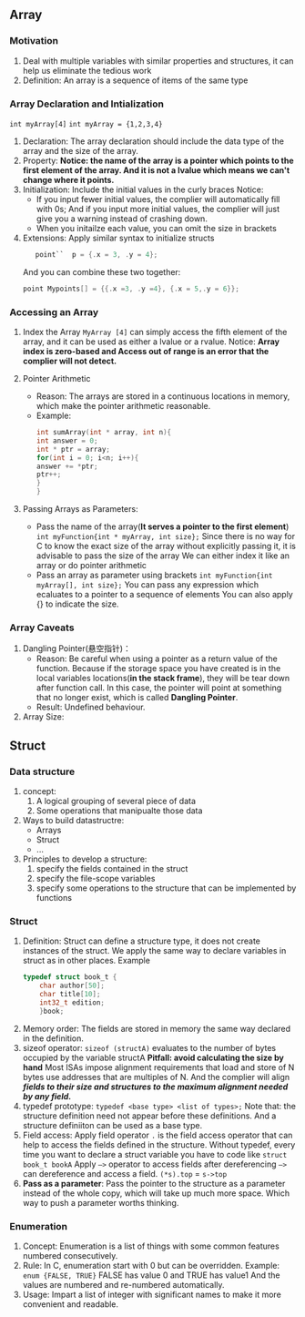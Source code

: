 ---
---

## Array
### Motivation
1. Deal with multiple variables with similar properties and structures, it can help us eliminate the tedious work
2. Definition: An array is a sequence of items of the same type
### Array Declaration and Intialization
`int myArray[4]`
`int myArray = {1,2,3,4}`
1. Declaration:
   The array declaration should include the data type of the array and the size of the array.
2. Property:
   **Notice: the name of the array is a pointer which points to the first element of the array. And it is not a lvalue which means we can't change where it points.**
3. Initialization:
   Include the initial values in the curly braces
   Notice:
   - If you input fewer initial values, the complier will automatically fill with 0s; And if you input more initial values, the complier will just give you a warning instead of crashing down.
   - When you initailze each value, you can omit the size in brackets
4. Extensions: Apply similar syntax to initialize structs
   ```c
      point``  p = {.x = 3, .y = 4};
   ```
   And you can combine these two together:
   ```c
   point Mypoints[] = {{.x =3, .y =4}, {.x = 5,.y = 6}};
   ```

### Accessing an Array
1. Index the Array
   `MyArray [4]` can simply access the fifth element of the array, and it can be used as either a lvalue or a rvalue.
   Notice: **Array index is zero-based and Access out of range is an error that the complier will not detect.**
2. Pointer Arithmetic
   - Reason: The arrays are stored in a continuous locations in memory, which make the pointer arithmetic reasonable.
   - Example:
     ```c
     int sumArray(int * array, int n){
     int answer = 0;
     int * ptr = array;
     for(int i = 0; i<n; i++){
     answer += *ptr;
     ptr++;
     }
     }
     ```

3. Passing Arrays as Parameters:
   - Pass the name of the array(**It serves a pointer to the first element**)
     `int myFunction{int * myArray, int size};`
     Since there is no way for C to know the exact size of the array without explicitly passing it, it is advisable to pass the size of the array
     We can either index it like an array or do pointer arithmetic 
   - Pass an array as parameter using brackets
     `int myFunction{int myArray[], int size};`
     You can pass any expression which ecaluates to a pointer to a sequence of elements
     You can also apply {} to indicate the size.
### Array Caveats
1. Dangling Pointer(悬空指针)：
   - Reason: Be careful when using a pointer as a return value of the function. Because if the storage space you have created is in the local variables locations(**in the stack frame**), they will be tear down after function call. In this case, the pointer will point at something that no longer exist, which is called **Dangling Pointer**.
   - Result: Undefined behaviour.
2. Array Size:
   
   
## Struct
### Data structure
1. concept:
   1. A logical grouping of several piece of data
   2. Some operations that manipualte those data
2. Ways to build datastructre:
   - Arrays
   - Struct
   - ...
3. Principles to develop a structure:
   1. specify the fields contained in the struct
   2. specify the file-scope variables
   3. specify some operations to the structure that can be implemented by functions
### Struct
1. Definition:
   Struct can define a structure type, it does not create instances of the struct. We apply the same way to declare variables in struct as in other places.
   Example
   ```c
   typedef struct book_t {
	   char author[50];
	   char title[10];
	   int32_t edition;
	   }book;
	``` 
2. Memory order:
   The fields are stored in memory the same way declared in the definition.
3. sizeof operator:
   `sizeof (structA)` evaluates to the number of bytes occupied by the variable structA
   **Pitfall: avoid calculating the size by hand**
   Most ISAs impose alignment requirements that load and store of N bytes use addresses that are multiples of N. And the complier will align ***fields to their size and structures to the maximum alignment needed by any field.***
4. typedef prototype:
   `typedef <base type> <list of types>;`
   Note that: the structure definition need not appear before these definitions.
   And a structure definiiton can be used as a base type.
5. Field access:
   Apply field operator
   `.` is the field access operator that can help to access the fields defined in the structure.
   Without typedef, every time you want to declare a struct variable you have to code like `struct book_t bookA`
   Apply `—>` operator to access fields after dereferencing
   `—>` can dereference and access a field. `(*s).top` = `s->top`
6. **Pass as a parameter**:
   Pass the pointer to the structure as a parameter instead of the whole copy, which will take up much more space.
   Which way to push a parameter worths thinking.
### Enumeration
1. Concept:
   Enumeration is a list of things with some common features numbered consecutively.
2. Rule:
   In C, enumeration start with 0 but can be overridden.
   Example: `enum {FALSE, TRUE}` FALSE has value 0 and TRUE has value1
   And the values are numbered and re-numbered automatically.
3. Usage:
   Impart a list of integer with significant names to make it more convenient and readable.
